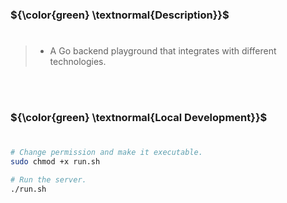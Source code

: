 ###  ${\color{green} \textnormal{Description}}$
#

> - A Go backend playground that integrates with different technologies.

<br />
<br />



###  ${\color{green} \textnormal{Local Development}}$
#

```bash
# Change permission and make it executable.
sudo chmod +x run.sh

# Run the server.
./run.sh
```
